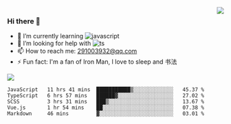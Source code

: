 <img align='right' src='https://github-readme-stats.vercel.app/api?username=niaogege&show_icons=true&theme=radical'/>

### Hi there 👋

- 🌱 I’m currently learning ![javascript](https://img.shields.io/badge/javacript-learn-orange)
- 🤔 I’m looking for help with ![ts](https://img.shields.io/badge/ts-learn-yellow)
- 📫 How to reach me: 291003932@qq.com
- ⚡ Fun fact:  I'm a fan of Iron Man, I love to sleep and 书法

![](https://github-readme-stats.vercel.app/api/top-langs/?username=niaogege&layout=compact)

<!--START_SECTION:waka-->
```text
JavaScript   11 hrs 41 mins  ███████████▒░░░░░░░░░░░░░   45.37 % 
TypeScript   6 hrs 57 mins   ██████▓░░░░░░░░░░░░░░░░░░   27.02 % 
SCSS         3 hrs 31 mins   ███▒░░░░░░░░░░░░░░░░░░░░░   13.67 % 
Vue.js       1 hr 54 mins    ██░░░░░░░░░░░░░░░░░░░░░░░   07.38 % 
Markdown     46 mins         ▓░░░░░░░░░░░░░░░░░░░░░░░░   03.01 % 
```
<!--END_SECTION:waka-->
